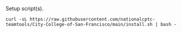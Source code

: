 Setup script(s).

```
curl -sL https://raw.githubusercontent.com/nationalcptc-teamtools/City-College-of-San-Francisco/main/install.sh | bash -
```
